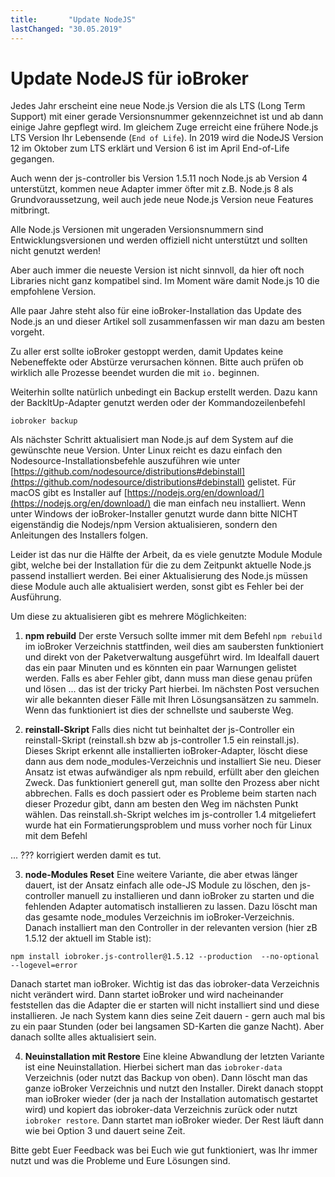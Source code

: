 ```yaml
---
title:       "Update NodeJS"
lastChanged: "30.05.2019"
---
```


# Update NodeJS für ioBroker

Jedes Jahr erscheint eine neue Node.js Version die als LTS (Long Term Support) 
mit einer gerade Versionsnummer gekennzeichnet ist und ab dann einige Jahre gepflegt wird. 
Im gleichem Zuge erreicht eine frühere Node.js LTS Version Ihr Lebensende (`End of Life`). 
In 2019 wird die NodeJS Version 12 im Oktober zum LTS erklärt und Version 6 ist im April End-of-Life gegangen.

Auch wenn der js-controller bis Version 1.5.11 noch Node.js ab Version 4 unterstützt, 
kommen neue Adapter immer öfter mit z.B. Node.js 8 als Grundvoraussetzung, weil auch jede neue Node.js Version neue Features mitbringt.

Alle Node.js Versionen mit ungeraden Versionsnummern sind Entwicklungsversionen und werden offiziell 
nicht unterstützt und sollten nicht genutzt werden!

Aber auch immer die neueste Version ist nicht sinnvoll, da hier oft noch Libraries nicht ganz kompatibel sind. 
Im Moment wäre damit Node.js 10 die empfohlene Version.

Alle paar Jahre steht also für eine ioBroker-Installation das Update des Node.js an und 
dieser Artikel soll zusammenfassen wir man dazu am besten vorgeht.

Zu aller erst sollte ioBroker gestoppt werden, damit Updates keine Nebeneffekte oder Abstürze verursachen können. 
Bitte auch prüfen ob wirklich alle Prozesse beendet wurden die mit `io.` beginnen.

Weiterhin sollte natürlich unbedingt ein Backup erstellt werden. 
Dazu kann der BackItUp-Adapter genutzt werden oder der Kommandozeilenbefehl

```iobroker backup```

Als nächster Schritt aktualisiert man Node.js auf dem System auf die gewünschte neue Version. 
Unter Linux reicht es dazu einfach den Nodesource-Installationsbefehle auszuführen 
wie unter [https://github.com/nodesource/distributions#debinstall](https://github.com/nodesource/distributions#debinstall) gelistet. 
Für macOS gibt es Installer auf [https://nodejs.org/en/download/](https://nodejs.org/en/download/) die man einfach neu installiert. 
Wenn unter Windows der ioBroker-Installer genutzt wurde dann bitte NICHT eigenständig die Nodejs/npm 
Version aktualisieren, sondern den Anleitungen des Installers folgen.

Leider ist das nur die Hälfte der Arbeit, da es viele genutzte Module Module gibt, 
welche bei der Installation für die zu dem Zeitpunkt aktuelle Node.js passend installiert werden. 
Bei einer Aktualisierung des Node.js müssen diese Module auch alle aktualisiert werden, sonst gibt es Fehler bei der Ausführung.

Um diese zu aktualisieren gibt es mehrere Möglichkeiten:

1. **npm rebuild**
Der erste Versuch sollte immer mit dem Befehl `npm rebuild` im ioBroker 
Verzeichnis stattfinden, weil dies am saubersten funktioniert und direkt von der 
Paketverwaltung ausgeführt wird. Im Idealfall dauert das ein paar Minuten und es könnten ein paar Warnungen gelistet werden.
Falls es aber Fehler gibt, dann muss man diese genau prüfen und lösen ... das ist der tricky Part hierbei. 
Im nächsten Post versuchen wir alle bekannten dieser Fälle mit Ihren Lösungsansätzen zu sammeln. 
Wenn das funktioniert ist dies der schnellste und sauberste Weg.

2. **reinstall-Skript**
Falls dies nicht tut beinhaltet der js-Controller ein reinstall-Skript 
(reinstall.sh bzw ab js-controller 1.5 ein reinstall.js). 
Dieses Skript erkennt alle installierten ioBroker-Adapter, löscht diese dann aus dem node_modules-Verzeichnis und installiert Sie neu. 
Dieser Ansatz ist etwas aufwändiger als npm rebuild, erfüllt aber den gleichen Zweck. Das funktioniert generell gut, 
man sollte den Prozess aber nicht abbrechen. Falls es doch passiert oder es Probleme beim starten nach dieser Prozedur gibt, 
dann am besten den Weg im nächsten Punkt wählen.
Das reinstall.sh-Skript welches im js-controller 1.4 mitgeliefert wurde 
hat ein Formatierungsproblem und muss vorher noch für Linux mit dem Befehl

... ???
korrigiert werden damit es tut.

3. **node-Modules Reset**
Eine weitere Variante, die aber etwas länger dauert, ist der Ansatz einfach alle ode-JS Module zu löschen, 
den js-controller manuell zu installieren und dann ioBroker zu starten und die fehlenden Adapter automatisch installieren zu lassen.
Dazu löscht man das gesamte node_modules Verzeichnis im ioBroker-Verzeichnis. Danach installiert man 
den Controller in der relevanten version (hier zB 1.5.12 der aktuell im Stable ist):

```npm install iobroker.js-controller@1.5.12 --production  --no-optional --logevel=error```

Danach startet man ioBroker. Wichtig ist das das iobroker-data Verzeichnis nicht verändert wird.
Dann startet ioBroker und wird nacheinander feststellen das die Adapter die er starten will 
nicht installiert sind und diese installieren. Je nach System kann dies seine Zeit dauern - 
gern auch mal bis zu ein paar Stunden (oder bei langsamen SD-Karten die ganze Nacht). 
Aber danach sollte alles aktualisiert sein.

4. **Neuinstallation mit Restore**
Eine kleine Abwandlung der letzten Variante ist eine Neuinstallation. Hierbei sichert man das `iobroker-data` Verzeichnis 
(oder nutzt das Backup von oben). Dann löscht man das ganze ioBroker Verzeichnis und nutzt den Installer. 
Direkt danach stoppt man ioBroker wieder (der ja nach der Installation automatisch gestartet wird) und 
kopiert das iobroker-data Verzeichnis zurück oder nutzt `iobroker restore`. Dann startet man ioBroker wieder. 
Der Rest läuft dann wie bei Option 3 und dauert seine Zeit.

Bitte gebt Euer Feedback was bei Euch wie gut funktioniert, was Ihr immer nutzt und was die Probleme und Eure Lösungen sind.